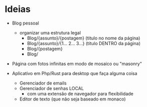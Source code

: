 # Ideias


- Blog pessoal
  - organizar uma estrutura legal
    - Blog/{assunto}/{postagem} (titulo no nome da página)
    - Blog/{assunto}/{1... 2... 3...} (titulo DENTRO da página)
    - Blog/{postagem}
    - Blog/

- Página com fotos infinitas em modo de mosaico ou "masonry"
- Aplicativo em Php/Rust para desktop que faça alguma coisa
  - Gerenciador de emails
  - Gerenciador de senhas LOCAL
    - com uma extensão de navegador para flexibilidade
  - Editor de texto (que não seja baseado em monaco)
